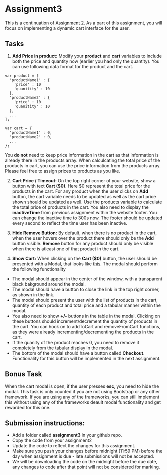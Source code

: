 # Assignment3

This is a continuation of [Assignment 2](https://github.com/erkartik91/assignment2). As a part of this assignment, you will focus on implementing a dynamic cart interface for the user.

## Tasks

1. **Add Price in product:** Modify your **product** and **cart** variables to include both the price and quantity now (earlier you had only the quantity). You can use following data format for the product and the cart. 
  ```
  var product = [
    'productName1' : {
      'price' : 10
      'quanitity' : 10
    },
    'productName2' : {
      'price' : 10
      'quanitity' : 10
    },
    ...
  ];
  
  var cart = {
    'productName1' : 0,
    'productName2' : 0,
    ...
  };
  ```
  You **do not** need to keep price information in the cart as that information is already there in the products array. When calculcating the total price of the products in cart, you can use the price information from the products array. Please feel free to assign prices to products as you like.

2. **Cart Price / Timeout:** On the top right corner of your website, show a button with text **Cart ($0)**. Here $0 represent the total price for the products in the cart. For any product when the user clicks on **Add** button, the cart variable needs to be updated as well as the cart price shown should be updated as well. Use the products variable to calculate the total price of products in the cart. You also need to display the **inactiveTime** from previous assignment within the website footer. You can change the inactive time to 300s now. The footer should be updated every second to reflect the time user has been inactive.

3. **Hide Remove Button:** By default, when there is no product in the cart, when the user hovers over the product there should only be the **Add** button visible. **Remove** button for any product should only be visible when there is atleast one of that product in the cart.

4. **Show Cart:** When clicking on the  **Cart ($0)** button, the user should be presented with a Modal, that looks like [this](http://maxcdn.webappers.com/img/2011/03/css-modal.png). The modal should perform the following functionality
  - The modal should appear in the center of the window, with a transparent black bakground around the modal.
  - The modal should have a button to close the link in the top right corner, as shown in the link.
  - The model should present the user with the list of products in the cart, quantity of each product and total price and a tabular manner within the modal.
  - You also need to show **+/-** buttons in the table in the modal. Clicking on these buttons should increment/decrement the quantity of products in the cart. You can hook on to addToCart and removeFromCart functions, as they were already incrementing/decrementing the products in the cart.
  - If the quanity of the product reaches 0, you need to remove it completely from the tabular display in the modal.
  - The bottom of the modal should have a button called **Checkout**. Functionality for this button will be implemented in the next assignment.

## Bonus Task
When the cart modal is open, if the user presses **esc**, you need to hide the modal. This task is only counted if you are not using Bootstrap or any other framework. If you are using any of the frameworks, you can still implement this without using any of the frameworks deault modal functionality and get rewarded for this one.

## Submission instructions:

* Add a folder called **assignment3** in your github repo.
* Copy the code from your assignment2
* Update the code to reflect the changes for this assignment.
* Make sure you push your changes before midnight (11:59 PM) before the day when assignment is due - late submissions will not be accepted.
* We will be downloading the code on the midnight before the due date, any changes to code after that point will not be considered for marking.
